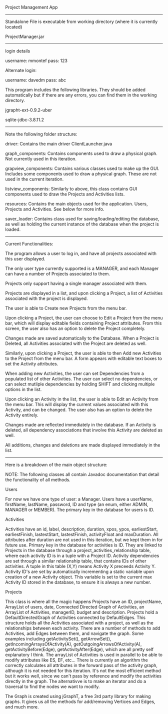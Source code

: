 
Project Management App

******

Standalone File is executable from working directory (where it is currently located)

ProjectManager.jar

******

login details

username: mmontef
pass: 123

Alternate login:

username: davedm
pass: abc

This program includes the following libraries. They should be added automatically but if there are any errors, you can find them in the working directory.

jgrapht-ext-0.9.2-uber

sqlite-jdbc-3.8.11.2


******

Note the following folder structure:

driver: Contains the main driver ClientLauncher.java 

graph_components: Contains components used to draw a physical graph. Not currently used in this iteration.

grapview_components: Contains various classes used to make up the GUI. Includes some components used to draw a physical graph.
These are not used in the current iteration.

listview_components: Similarly to above, this class contains GUI components used to draw the Projects and Activities lists.

resources: Contains the main objects used for the application. Users, Projects and Activities. See below for more info.

saver_loader: Contains class used for saving/loading/editing the database, as well as holding the current instance of the database when the project is loaded.

******

Current Functionalities:

The program allows a user to log in, and have all projects associated with this user displayed.

The only user type currently supported is a MANAGER, and each Manager can have a number of Projects associated to them.

Projects only support having a single manager associated with them.

Projects are displayed in a list, and upon clicking a Project, a list of Activities associated with the project is displayed.

The user is able to Create new Projects from the menu bar. 

Upon clicking a Project, the user can choose to Edit a Project from the menu bar, which will display editable fields containing Project attributes. From this screen, the user also has an option to delete the Project completely.

Changes made are saved automatically to the Database. When a Project is Deleted, all Activities associated with the Project are deleted as well.

Similarly, upon clicking a Project, the user is able to then Add new Activities to the Project from the menu bar. A form appears with editable text boxes to set the Activity attributes.

When adding new Activities, the user can set Dependencies from a populated list of other Activities. The user can select no dependencies, or can select mutliple dependencies by holding SHIFT and clicking multiple options in the list.

Upon clicking an Activity in the list, the user is able to Edit an Activity from the menu bar. This will display the current values associated with this Activity, and can be changed. The user also has an option to delete the Activity entirely.

Changes made are reflected immediately in the database. If an Activity is deleted, all dependency associations that involve this Activity are deleted as well.

All additions, changes and deletions are made displayed immediately in the list.

******

Here is a breakdown of the main object structure:

NOTE: The following classes all contain Javadoc documentation that detail the functionality of all methods.

Users

For now we have one type of user: a Manager.
Users have a userName, firstName, lastName, password, ID and type (an enum, either ADMIN, MANAGER or MEMBER).
The primary key in the database for users is ID.

Activities

Activities have an id, label, description, duration, xpos, ypos, earliestStart, earliestFinish, lastestStart, lastestFinish, activityFloat and maxDuration. All attributes after duration are not used in this iteration, but we kept them in for future use.
Primary key in the database for activities is ID.
They are linked to Projects in the database through a project_activities_relationship table, where each activity ID is in a tuple with a Project ID.
Activity dependencies are set through a similar relationship table, that contains IDs of other activities. A tuple in this table (X,Y) means Activity X preceeds Activity Y.
Activity ID's are set by automatically incrementing a static variable upon creation of a new Activity object.
This variable is set to the current max Activity ID stored in the database, to ensure it is always a new number.

Projects

This class is where all the magic happens
Projects have an ID, projectName, ArrayList of users, date, Connected Directed Graph of Activities, an ArrayList of Activities, managerID, budget and description.
Projects hold a DefaultDirectedGraph of Activities connected by DefaultEdges. This structure holds all the Activities associated with a project, as well as the relationships between each activity.
There are a number of methods to add Activities, add Edges between them, and navigate the graph. Some examples including getActivitySet(), getArrowSet(), getIncomingArraysOfActivity(A), getOutgoingArrowsOfActivity(A), getActivityBefore(Edge), getActivityAfter(Edge), which are all pretty self explanatory I think.
The arrayList of Activities is used in parallel to be able to modify attributes like ES, EF, etc... There is currently an algorithm the correctly calculates all attributes in the forward pass of the activity graph, although it is not needed for this iteration.
It's not the most efficient method but it works well, since we can't pass by reference and modify the activities directly in the graph. The alternativve is to make an iterator and do a traversal to find the nodes we want to modify.

The Graph is created using jGraphT, a free 3rd party library for making graphs. It gives us all the methods for add/removing Vertices and Edges, and much more.




